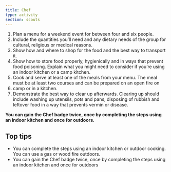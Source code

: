 ```yaml
---
title: Chef
type: activity
section: scouts
---
```


1. Plan a menu for a weekend event for between four and six people. 
1. Include the quantities you’ll need and any dietary needs of the group for cultural, religious or medical reasons.
1. Show how and where to shop for the food and the best way to transport it.
1. Show how to store food properly, hygienically and in ways that prevent food poisoning. Explain what you might need to consider if you’re using an indoor kitchen or a camp kitchen.
1. Cook and serve at least one of the meals from your menu. The meal must be at least two courses and can be prepared on an open fire on 
1. camp or in a kitchen.
1. Demonstrate the best way to clear up afterwards. Clearing up should include washing up utensils, pots and pans, disposing of rubbish and leftover food in a way that prevents vermin or disease.

**You can gain the Chef badge twice, once by completing the steps using an indoor kitchen and once for outdoors.**

## Top tips 

* You can complete the steps using an indoor kitchen or outdoor cooking. You can use a gas or wood fire outdoors.
* You can gain the Chef badge twice, once by completing the steps using an indoor kitchen and once for outdoors 

